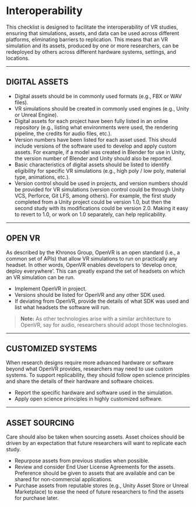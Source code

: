 # Interoperability

This checklist is designed to facilitate the interoperability of VR studies, ensuring that simulations, assets, and data can be used across different platforms, eliminating barriers to replication. This means that an VR simulation and its assets, produced by one or more researchers, can be redeployed by others across different hardware systems, settings, and locations.

---

## DIGITAL ASSETS

- Digital assets should be in commonly used formats (e.g., FBX or WAV files).
- VR simulations should be created in commonly used engines (e.g., Unity or Unreal Engine).
- Digital assets for each project have been fully listed in an online repository (e.g., listing what environments were used, the rendering pipeline, the credits for audio files, etc.).
- Version numbers have been listed for each asset used. This should include versions of the software used to develop and apply custom assets. For example, if a model was created in Blender for use in Unity, the version number of Blender and Unity should also be reported.
- Basic characteristics of digital assets should be listed to identify eligibility for specific VR simulations (e.g., high poly / low poly, material type, animations, etc.).
- Version control should be used in projects, and version numbers should be provided for VR simulations (version control could be through Unity VCS, Perforce, Git LFS, among others). For example, the first study completed from a Unity project could be version 1.0, but then the second study with its modifications could be version 2.0. Making it easy to revert to 1.0, or work on 1.0 separately, can help replicability.

---

## OPEN VR

As described by the Khronos Group, OpenVR is an open standard (i.e., a common set of APIs) that allow VR simulations to run on practically any headset. In other words, OpenVR enables developers to ‘develop once, deploy everywhere’. This can greatly expand the set of headsets on which an VR simulation can be run.

- Implement OpenVR in project.
- Versions should be listed for OpenVR and any other SDK used.
- If deviating from OpenVR, provide the details of what SDK was used and list what headsets the software will run.

> **Note:** As other technologies arise with a similar architecture to OpenVR, say for audio, researchers should adopt those technologies.

---

## CUSTOMIZED SYSTEMS

When research designs require more advanced hardware or software beyond what OpenVR provides, researchers may need to use custom systems. To support replicability, they should follow open science principles and share the details of their hardware and software choices.

- Report the specific hardware and software used in the simulation.
- Apply open science principles in highly customized software.

---

## ASSET SOURCING

Care should also be taken when sourcing assets. Asset choices should be driven by an expectation that future researchers will want to replicate each study.

- Repurpose assets from previous studies when possible.
- Review and consider End User License Agreements for the assets. Preference should be given to assets that are available and can be shared for non-commercial applications.
- Purchase assets from reputable stores (e.g., Unity Asset Store or Unreal Marketplace) to ease the need of future researchers to find the assets for purchase later.
